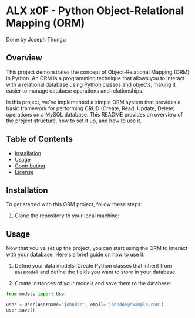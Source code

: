 # ALX x0F - Python Object-Relational Mapping (ORM)
Done by Joseph Thungu

## Overview
This project demonstrates the concept of Object-Relational Mapping (ORM) in Python. An ORM is a programming technique that allows you to interact with a relational database using Python classes and objects, making it easier to manage database operations and relationships.

In this project, we've implemented a simple ORM system that provides a basic framework for performing CRUD (Create, Read, Update, Delete) operations on a MySQL database. This README provides an overview of the project structure, how to set it up, and how to use it.

## Table of Contents
- [Installation](#installation)
- [Usage](#usage)
- [Contributing](#contributing)
- [License](#license)

## Installation
To get started with this ORM project, follow these steps:

1. Clone the repository to your local machine:


## Usage
Now that you've set up the project, you can start using the ORM to interact with your database. Here's a brief guide on how to use it:

1. Define your data models: Create Python classes that inherit from `BaseModel` and define the fields you want to store in your database.

2. Create instances of your models and save them to the database:

```python
from models import User

user = User(username='johndoe', email='johndoe@example.com')
user.save()


